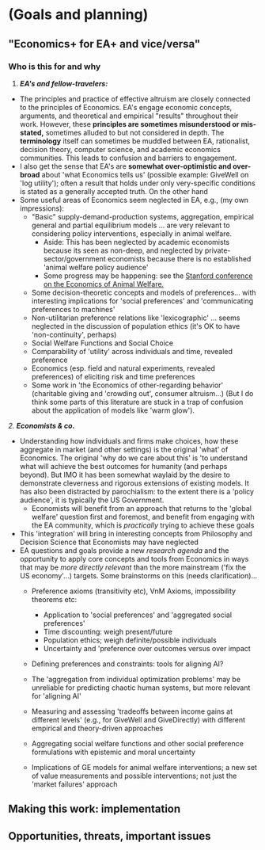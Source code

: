# (Goals and planning)

## "Economics+ for EA+ and vice/versa"&#x20;





### Who is this for and why



1. _**EA's and fellow-travelers:**_

* The principles and practice of effective altruism are closely connected to the principles of Economics. EA's engage economic concepts, arguments, and theoretical and empirical "results" throughout their work. However, these **principles are sometimes misunderstood or mis-stated,** sometimes alluded to but not considered in depth. The **terminology** itself can sometimes be muddled between EA, rationalist, decision theory, computer science, and academic economics communities. This leads to confusion and barriers to engagement.
* &#x20;I also get the sense that EA's are **somewhat over-optimistic and over-broad** about 'what Economics tells us' (possible example: GiveWell on 'log utility'); often a result that holds under only very-specific conditions is stated as a generally accepted truth.  On the other hand
* &#x20;Some useful areas of Economics seem neglected in EA, e.g., (my own impressions):
  * "Basic" supply-demand-production systems, aggregation, empirical general and partial equilibrium models ... are very relevant to considering policy interventions, especially in animal welfare.
    * Aside: This has been  neglected by academic economists because its seen as non-deep, and neglected by private-sector/government economists because there is no established 'animal welfare policy audience'
    * Some progress may be happening: see the [Stanford conference on the Economics of Animal Welfare.](https://economics.stanford.edu/site/paper-submission)
  * Some decision-theoretic concepts and models of preferences... with interesting implications for 'social preferences' and 'communicating preferences to machines'&#x20;
  * Non-utilitarian preference relations like 'lexicographic' ... seems neglected in the discussion of population ethics (it's OK to have 'non-continuity', perhaps)&#x20;
  * Social Welfare Functions and Social Choice
  * Comparability of 'utility' across individuals and time, revealed preference&#x20;
  * Economics (esp. field and natural experiments, revealed preferences) of eliciting risk and time preferences&#x20;
  * Some work in 'the Economics of other-regarding behavior' (charitable giving and 'crowding out', consumer altruism...) (But I do think some parts of this literature are stuck in a trap of confusion about the application of models like 'warm glow').&#x20;

_2. **Economists & co.**_

* Understanding how individuals and firms make choices,  how these aggregate in market (and other settings) is the original 'what' of Economics. The original 'why do we care about this' is  'to understand what will achieve the best outcomes for humanity (and perhaps beyond). But IMO it has been somewhat waylaid by the desire to demonstrate cleverness and rigorous extensions of existing models. It has also been distracted by parochialism: to the extent there is a 'policy audience', it is typically the US Government. &#x20;
  * Economists will benefit from an approach that returns to the 'global welfare' question first and foremost, and benefit from engaging with the EA community, which is _practically_ trying to achieve these goals
* This 'integration' will bring in interesting concepts from Philosophy and Decision Science that Economists may have neglected
* EA questions and goals provide a new _research agenda_ and the opportunity to apply core concepts and tools from Economics in ways that may be _more directly relevant_ than the more mainstream ('fix the US economy'...) targets. Some brainstorms on this (needs clarification)...
  * Preference axioms (transitivity etc), VnM Axioms, impossibility theorems etc:
    * Application to 'social preferences' and 'aggregated social preferences'
    * Time discounting: weigh present/future
    * Population ethics; weigh definite/possible individuals
    * Uncertainty and 'preference over outcomes versus over impact
  * Defining preferences and constraints: tools for aligning AI?
  * The 'aggregation from individual optimization problems' may be unreliable for predicting chaotic human systems, but more relevant for 'aligning AI'
  * Measuring and assessing 'tradeoffs between income gains at different levels' (e.g., for GiveWell and GiveDirectly) with different empirical and theory-driven approaches
  * Aggregating social welfare functions and other social preference formulations with epistemic and moral uncertainty&#x20;
  *   Implications of GE models for animal welfare interventions; a new set of value measurements and possible interventions; not just the 'market failures' approach&#x20;



      &#x20;&#x20;

## Making this work: implementation



## Opportunities, threats, important issues
